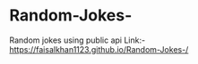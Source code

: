 # Random-Jokes-
Random jokes using public api
Link:-https://faisalkhan1123.github.io/Random-Jokes-/
